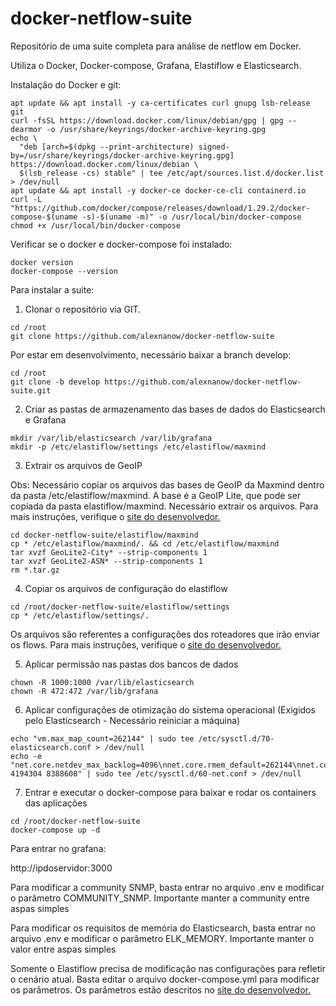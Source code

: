# docker-netflow-suite
Repositório de uma suite completa para análise de netflow em Docker.

Utiliza o Docker, Docker-compose, Grafana, Elastiflow e Elasticsearch.

Instalação do Docker e git:

```
apt update && apt install -y ca-certificates curl gnupg lsb-release git
curl -fsSL https://download.docker.com/linux/debian/gpg | gpg --dearmor -o /usr/share/keyrings/docker-archive-keyring.gpg
echo \
  "deb [arch=$(dpkg --print-architecture) signed-by=/usr/share/keyrings/docker-archive-keyring.gpg] https://download.docker.com/linux/debian \
  $(lsb_release -cs) stable" | tee /etc/apt/sources.list.d/docker.list > /dev/null
apt update && apt install -y docker-ce docker-ce-cli containerd.io
curl -L "https://github.com/docker/compose/releases/download/1.29.2/docker-compose-$(uname -s)-$(uname -m)" -o /usr/local/bin/docker-compose
chmod +x /usr/local/bin/docker-compose
```

Verificar se o docker e docker-compose foi instalado:

```
docker version
docker-compose --version
```

Para instalar a suite:

1. Clonar o repositório via GIT. 

```
cd /root
git clone https://github.com/alexnanow/docker-netflow-suite
```

Por estar em desenvolvimento, necessário baixar a branch develop:

```
cd /root
git clone -b develop https://github.com/alexnanow/docker-netflow-suite.git
```

2. Criar as pastas de armazenamento das bases de dados do Elasticsearch e Grafana

```
mkdir /var/lib/elasticsearch /var/lib/grafana 
mkdir -p /etc/elastiflow/settings /etc/elastiflow/maxmind
```

3. Extrair os arquivos de GeoIP

Obs: Necessário copiar os arquivos das bases de GeoIP da Maxmind dentro da pasta /etc/elastiflow/maxmind. A base é a GeoIP Lite, que pode ser copiada da pasta elastiflow/maxmind. Necessário extrair os arquivos. Para mais instruções, verifique o [site do desenvolvedor.](https://docs.elastiflow.com)

```
cd docker-netflow-suite/elastiflow/maxmind
cp * /etc/elastiflow/maxmind/. && cd /etc/elastiflow/maxmind
tar xvzf GeoLite2-City* --strip-components 1
tar xvzf GeoLite2-ASN* --strip-components 1
rm *.tar.gz
```

4. Copiar os arquivos de configuração do elastiflow

```
cd /root/docker-netflow-suite/elastiflow/settings
cp * /etc/elastiflow/settings/.
```

Os arquivos são referentes a configurações dos roteadores que irão enviar os flows. Para mais instruções, verifique o [site do desenvolvedor.](https://docs.elastiflow.com)

5. Aplicar permissão nas pastas dos bancos de dados

```
chown -R 1000:1000 /var/lib/elasticsearch
chown -R 472:472 /var/lib/grafana 
```

6. Aplicar configurações de otimização do sistema operacional (Exigidos pelo Elasticsearch - Necessário reiniciar a máquina)

```
echo "vm.max_map_count=262144" | sudo tee /etc/sysctl.d/70-elasticsearch.conf > /dev/null
echo -e "net.core.netdev_max_backlog=4096\nnet.core.rmem_default=262144\nnet.core.rmem_max=67108864\nnet.ipv4.udp_rmem_min=131072\nnet.ipv4.udp_mem=2097152 4194304 8388608" | sudo tee /etc/sysctl.d/60-net.conf > /dev/null
```

7. Entrar e executar o docker-compose para baixar e rodar os containers das aplicações

```
cd /root/docker-netflow-suite
docker-compose up -d
```

Para entrar no grafana:

http://ipdoservidor:3000


Para modificar a community SNMP, basta entrar no arquivo .env e modificar o parâmetro COMMUNITY_SNMP. Importante manter a community entre aspas simples

Para modificar os requisitos de memória do Elasticsearch, basta entrar no arquivo .env e modificar o parâmetro ELK_MEMORY. Importante manter o valor entre aspas simples

Somente o Elastiflow precisa de modificação nas configurações para refletir o cenário atual. Basta editar o arquivo docker-compose.yml para modificar os parâmetros. Os parâmetros estão descritos no [site do desenvolvedor.](https://docs.elastiflow.com/docs/config_ref)